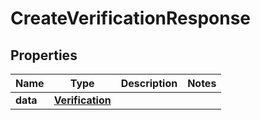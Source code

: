 

# CreateVerificationResponse


## Properties

| Name | Type | Description | Notes |
|------------ | ------------- | ------------- | -------------|
|**data** | [**Verification**](Verification.md) |  |  |



